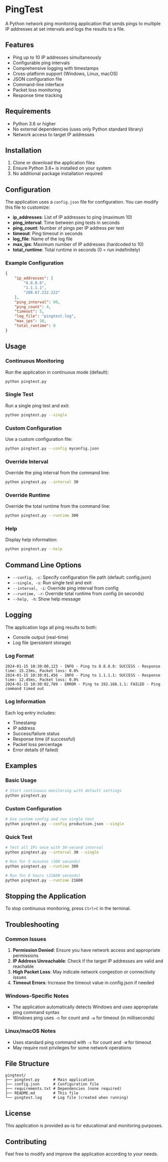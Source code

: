# PingTest

A Python network ping monitoring application that sends pings to multiple IP addresses at set intervals and logs the results to a file.

## Features

- Ping up to 10 IP addresses simultaneously
- Configurable ping intervals
- Comprehensive logging with timestamps
- Cross-platform support (Windows, Linux, macOS)
- JSON configuration file
- Command-line interface
- Packet loss monitoring
- Response time tracking

## Requirements

- Python 3.6 or higher
- No external dependencies (uses only Python standard library)
- Network access to target IP addresses

## Installation

1. Clone or download the application files
2. Ensure Python 3.6+ is installed on your system
3. No additional package installation required

## Configuration

The application uses a `config.json` file for configuration. You can modify this file to customize:

- **ip_addresses**: List of IP addresses to ping (maximum 10)
- **ping_interval**: Time between ping tests in seconds
- **ping_count**: Number of pings per IP address per test
- **timeout**: Ping timeout in seconds
- **log_file**: Name of the log file
- **max_ips**: Maximum number of IP addresses (hardcoded to 10)
- **total_runtime**: Total runtime in seconds (0 = run indefinitely)

### Example Configuration

```json
{
    "ip_addresses": [
        "8.8.8.8",
        "1.1.1.1",
        "208.67.222.222"
    ],
    "ping_interval": 60,
    "ping_count": 4,
    "timeout": 5,
    "log_file": "pingtest.log",
    "max_ips": 10,
    "total_runtime": 0
}
```

## Usage

### Continuous Monitoring

Run the application in continuous mode (default):

```bash
python pingtest.py
```

### Single Test

Run a single ping test and exit:

```bash
python pingtest.py --single
```

### Custom Configuration

Use a custom configuration file:

```bash
python pingtest.py --config myconfig.json
```

### Override Interval

Override the ping interval from the command line:

```bash
python pingtest.py --interval 30
```

### Override Runtime

Override the total runtime from the command line:

```bash
python pingtest.py --runtime 300
```

### Help

Display help information:

```bash
python pingtest.py --help
```

## Command Line Options

- `--config, -c`: Specify configuration file path (default: config.json)
- `--single, -s`: Run single test and exit
- `--interval, -i`: Override ping interval from config
- `--runtime, -r`: Override total runtime from config (in seconds)
- `--help, -h`: Show help message

## Logging

The application logs all ping results to both:
- Console output (real-time)
- Log file (persistent storage)

### Log Format

```
2024-01-15 10:30:00,123 - INFO - Ping to 8.8.8.8: SUCCESS - Response time: 15.23ms, Packet loss: 0.0%
2024-01-15 10:30:01,456 - INFO - Ping to 1.1.1.1: SUCCESS - Response time: 12.45ms, Packet loss: 0.0%
2024-01-15 10:30:02,789 - ERROR - Ping to 192.168.1.1: FAILED - Ping command timed out
```

### Log Information

Each log entry includes:
- Timestamp
- IP address
- Success/failure status
- Response time (if successful)
- Packet loss percentage
- Error details (if failed)

## Examples

### Basic Usage

```bash
# Start continuous monitoring with default settings
python pingtest.py
```

### Custom Configuration

```bash
# Use custom config and run single test
python pingtest.py --config production.json --single
```

### Quick Test

```bash
# Test all IPs once with 30-second interval
python pingtest.py --interval 30 --single

# Run for 5 minutes (300 seconds)
python pingtest.py --runtime 300

# Run for 6 hours (21600 seconds)
python pingtest.py --runtime 21600
```

## Stopping the Application

To stop continuous monitoring, press `Ctrl+C` in the terminal.

## Troubleshooting

### Common Issues

1. **Permission Denied**: Ensure you have network access and appropriate permissions
2. **IP Address Unreachable**: Check if the target IP addresses are valid and reachable
3. **High Packet Loss**: May indicate network congestion or connectivity issues
4. **Timeout Errors**: Increase the timeout value in config.json if needed

### Windows-Specific Notes

- The application automatically detects Windows and uses appropriate ping command syntax
- Windows ping uses `-n` for count and `-w` for timeout (in milliseconds)

### Linux/macOS Notes

- Uses standard ping command with `-c` for count and `-W` for timeout
- May require root privileges for some network operations

## File Structure

```
pingtest/
├── pingtest.py      # Main application
├── config.json      # Configuration file
├── requirements.txt # Dependencies (none required)
├── README.md        # This file
└── pingtest.log     # Log file (created when running)
```

## License

This application is provided as-is for educational and monitoring purposes.

## Contributing

Feel free to modify and improve the application according to your needs. 